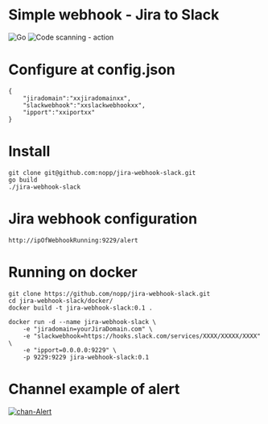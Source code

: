 Simple webhook - Jira to Slack
==============================

![Go](https://github.com/nopp/jira-webhook-slack/workflows/Go/badge.svg)
![Code scanning - action](https://github.com/nopp/jira-webhook-slack/workflows/Code%20scanning%20-%20action/badge.svg)

Configure at config.json
========================
    {
        "jiradomain":"xxjiradomainxx",
        "slackwebhook":"xxslackwebhookxx",
        "ipport":"xxiportxx"
    }
Install
=======
    git clone git@github.com:nopp/jira-webhook-slack.git
    go build
    ./jira-webhook-slack

Jira webhook configuration
==========================
    http://ipOfWebhookRunning:9229/alert


Running on docker
=================
    git clone https://github.com/nopp/jira-webhook-slack.git
    cd jira-webhook-slack/docker/
    docker build -t jira-webhook-slack:0.1 .

    docker run -d --name jira-webhook-slack \
    	-e "jiradomain=yourJiraDomain.com" \
    	-e "slackwebhook=https://hooks.slack.com/services/XXXX/XXXXX/XXXX" \
        -e "ipport=0.0.0.0:9229" \
    	-p 9229:9229 jira-webhook-slack:0.1

Channel example of alert
==========================
<a href="https://imgbb.com/"><img src="https://i.ibb.co/ZSJdKcB/chan-Alert.png" alt="chan-Alert" border="0"></a>
